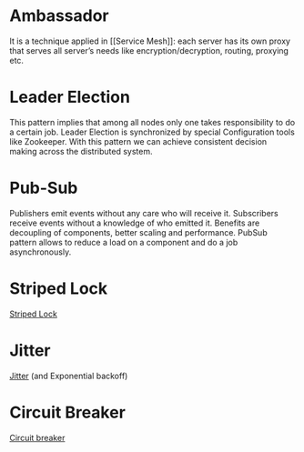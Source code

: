# Ambassador

It is a technique applied in [[Service Mesh]]: each server has its own proxy that serves all server’s needs like encryption/decryption, routing, proxying etc.

# Leader Election

This pattern implies that among all nodes only one takes responsibility to do a certain job. Leader Election is synchronized by special Configuration tools like Zookeeper. With this pattern we can achieve consistent decision making across the distributed system.

# Pub-Sub

Publishers emit events without any care who will receive it. Subscribers receive events without a knowledge of who emitted it. Benefits are decoupling of components, better scaling and performance. PubSub pattern allows to reduce a load on a component and do a job asynchronously.

# Striped Lock

[Striped Lock](https://www.baeldung.com/java-lock-stripping)

# Jitter

[Jitter](https://aws.amazon.com/ru/blogs/architecture/exponential-backoff-and-jitter/) (and Exponential backoff)

# Circuit Breaker

[Circuit breaker](https://docs.microsoft.com/en-us/azure/architecture/patterns/circuit-breaker)

